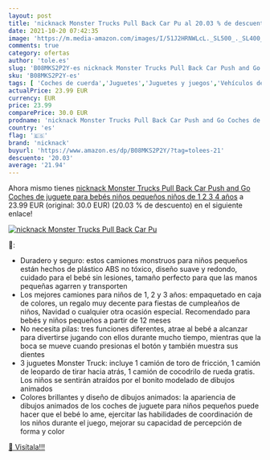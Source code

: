 ```yaml
---
layout: post
title: 'nicknack Monster Trucks Pull Back Car Pu al 20.03 % de descuento'
date: 2021-10-20 07:42:35
image: 'https://m.media-amazon.com/images/I/51J2HRNWLcL._SL500_._SL400_.jpg'
comments: true
category: ofertas
author: 'tole.es'
slug: 'B08MKS2P2Y-es nicknack Monster Trucks Pull Back Car Push and Go Coches...'
sku: 'B08MKS2P2Y-es'
tags: [ 'Coches de cuerda','Juguetes','Juguetes y juegos','Vehículos de juguete para niños','bebés','nicknack', ]
actualPrice: 23.99 EUR
currency: EUR
price: 23.99
comparePrice: 30.0 EUR
prodname: 'nicknack Monster Trucks Pull Back Car Push and Go Coches de juguete para bebés  niños pequeños  niños de 1 2 3 4 años'
country: 'es'
flag: '🇪🇸'
brand: 'nicknack'
buyurl: 'https://www.amazon.es/dp/B08MKS2P2Y/?tag=tolees-21'
descuento: '20.03'
average: '21.94'
---
```


Ahora mismo tienes [nicknack Monster Trucks Pull Back Car Push and Go Coches de juguete para bebés  niños pequeños  niños de 1 2 3 4 años](https://www.amazon.es/dp/B08MKS2P2Y/?tag=tolees-21) a 23.99 EUR (original: 30.0 EUR) (20.03 %  de descuento) en el siguiente enlace!

[![nicknack Monster Trucks Pull Back Car Pu](https://m.media-amazon.com/images/I/51J2HRNWLcL._SL500_._SL400_.jpg)](https://www.amazon.es/dp/B08MKS2P2Y/?tag=tolees-21)

🔎:

- Duradero y seguro: estos camiones monstruos para niños pequeños están hechos de plástico ABS no tóxico, diseño suave y redondo, cuidado para el bebé sin lesiones, tamaño perfecto para que las manos pequeñas agarren y transporten
- Los mejores camiones para niños de 1, 2 y 3 años: empaquetado en caja de colores, un regalo muy decente para fiestas de cumpleaños de niños, Navidad o cualquier otra ocasión especial. Recomendado para bebés y niños pequeños a partir de 12 meses
- No necesita pilas: tres funciones diferentes, atrae al bebé a alcanzar para divertirse jugando con ellos durante mucho tiempo, mientras que la boca se mueve cuando presionas el botón y también muestra sus dientes
- 3 juguetes Monster Truck: incluye 1 camión de toro de fricción, 1 camión de leopardo de tirar hacia atrás, 1 camión de cocodrilo de rueda gratis. Los niños se sentirán atraídos por el bonito modelado de dibujos animados
- Colores brillantes y diseño de dibujos animados: la apariencia de dibujos animados de los coches de juguete para niños pequeños puede hacer que el bebé lo ame, ejercitar las habilidades de coordinación de los niños durante el juego, mejorar su capacidad de percepción de forma y color

[🛒 Visítala!!!](https://www.amazon.es/dp/B08MKS2P2Y/?tag=tolees-21)
